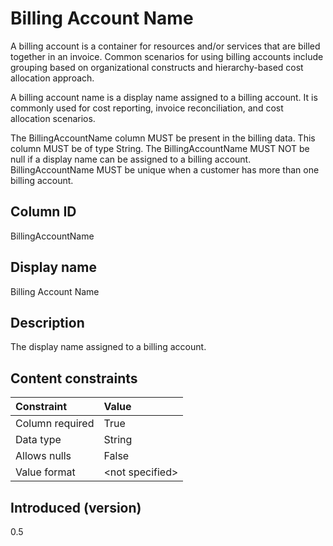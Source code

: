 # Billing Account Name

A billing account is a container for resources and/or services that are billed together in an invoice. Common scenarios for using billing accounts include grouping based on organizational constructs and hierarchy-based cost allocation approach.

A billing account name is a display name assigned to a billing account. It is commonly used for cost reporting, invoice reconciliation, and cost allocation scenarios.

The BillingAccountName column MUST be present in the billing data. This column MUST be of type String. The BillingAccountName MUST NOT be null if a display name can be assigned to a billing account. BillingAccountName MUST be unique when a customer has more than one billing account.

## Column ID

BillingAccountName

## Display name

Billing Account Name

## Description

The display name assigned to a billing account.

## Content constraints

|    Constraint   |      Value      |
|:----------------|:----------------|
| Column required | True            |
| Data type       | String          |
| Allows nulls    | False            |
| Value format    | \<not specified> |

## Introduced (version)

0.5